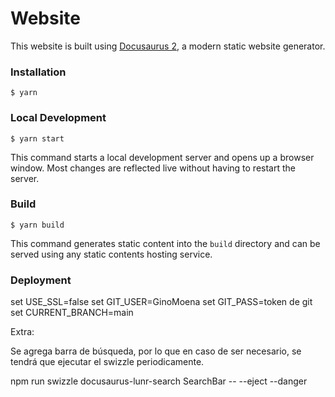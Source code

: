 # Website

This website is built using [Docusaurus 2](https://docusaurus.io/), a modern static website generator.

### Installation

```
$ yarn
```

### Local Development

```
$ yarn start
```

This command starts a local development server and opens up a browser window. Most changes are reflected live without having to restart the server.

### Build

```
$ yarn build
```

This command generates static content into the `build` directory and can be served using any static contents hosting service.

### Deployment

set USE_SSL=false
set GIT_USER=GinoMoena
set GIT_PASS=token de git
set CURRENT_BRANCH=main

Extra:

Se agrega barra de búsqueda, por lo que en caso de ser necesario, se tendrá que ejecutar el swizzle periodicamente.

npm run swizzle docusaurus-lunr-search SearchBar -- --eject --danger

